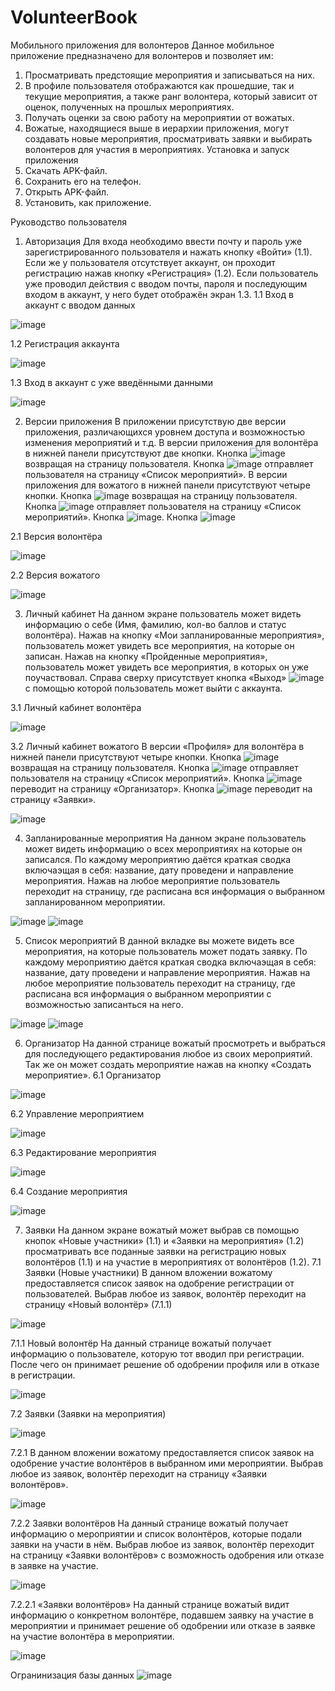 # VolunteerBook

Мобильного приложения для волонтеров
Данное мобильное приложение предназначено для волонтеров и позволяет им:

1.	Просматривать предстоящие мероприятия и записываться на них.
2.	В профиле пользователя отображаются как прошедшие, так и текущие мероприятия, а также ранг волонтера, который зависит от оценок, полученных на прошлых мероприятиях.
3.	Получать оценки за свою работу на мероприятии от вожатых.
4.	Вожатые, находящиеся выше в иерархии приложения, могут создавать новые мероприятия, просматривать заявки и выбирать волонтеров для участия в мероприятиях.
Установка и запуск приложения
1.	Скачать APK-файл. 
2.	Сохранить его на телефон. 
3.	Открыть APK-файл. 
4.	Установить, как приложение.



Руководство пользователя
1. Авторизация
Для входа необходимо ввести почту и пароль уже зарегистрированного пользователя и нажать кнопку «Войти» (1.1). Если же у пользователя отсутствует аккаунт, он проходит регистрацию нажав кнопку «Регистрация» (1.2). Если пользователь уже проводил действия с вводом почты, пароля и последующим входом в аккаунт, у него будет отображён экран 1.3.
1.1 Вход в аккаунт с вводом данных
   
 ![image](https://github.com/EngiFire/VolunteerBook/assets/107999830/9d85ed35-a8ae-439f-b377-09fc103c71e6)

1.2 Регистрация аккаунта

 ![image](https://github.com/EngiFire/VolunteerBook/assets/107999830/b343096e-b68f-4e9f-a1ec-181d372738e7)

1.3 Вход в аккаунт с уже введёнными данными

 ![image](https://github.com/EngiFire/VolunteerBook/assets/107999830/27b356e0-9a68-46b8-bfd4-2a48cc4a791a)


2. Версии приложения
В приложении присутствую две версии приложения, различающихся уровнем доступа и возможностью изменения мероприятий и т.д.
В версии приложения для волонтёра в нижней панели присутствуют две кнопки. Кнопка ![image](https://github.com/EngiFire/VolunteerBook/assets/107999830/9e169e40-565c-402a-b738-09d384919bb7)
 возвращая на страницу пользователя. Кнопка  ![image](https://github.com/EngiFire/VolunteerBook/assets/107999830/a01d06f0-0726-44e4-9053-16e325ec38b4)
 отправляет пользователя на страницу «Список мероприятий».
В версии приложения для вожатого в нижней панели присутствуют четыре кнопки. Кнопка ![image](https://github.com/EngiFire/VolunteerBook/assets/107999830/aff97952-57a1-46be-89b8-1dd5d0ed943e)
 возвращая на страницу пользователя. Кнопка ![image](https://github.com/EngiFire/VolunteerBook/assets/107999830/4a5d4b4f-5318-4776-8878-b6a51b98f44f)
 отправляет пользователя на страницу «Список мероприятий». Кнопка ![image](https://github.com/EngiFire/VolunteerBook/assets/107999830/b0ecdcbf-0744-4e74-b8e6-757f917a88ce). Кнопка  ![image](https://github.com/EngiFire/VolunteerBook/assets/107999830/8d106f03-18b5-4b84-8d7c-019d4f0ac063)

2.1 Версия волонтёра

 ![image](https://github.com/EngiFire/VolunteerBook/assets/107999830/8fd7fba7-4861-4689-9c1c-4ae56caf1a72)

2.2 Версия вожатого

 ![image](https://github.com/EngiFire/VolunteerBook/assets/107999830/1f32f99e-6468-41a9-9281-02c982185c0e)

3. Личный кабинет 
На данном экране пользователь может видеть информацию о себе (Имя, фамилию, кол-во баллов и статус волонтёра). Нажав на кнопку «Мои запланированные мероприятия», пользователь может увидеть все мероприятия, на которые он записан. Нажав на кнопку «Пройденные мероприятия», пользователь может увидеть все мероприятия, в которых он уже поучаствовал. Справа сверху присутствует кнопка «Выход» ![image](https://github.com/EngiFire/VolunteerBook/assets/107999830/46620ea9-7cbf-407c-b40b-504ba8c28a95)
 с помощью которой пользователь может выйти с аккаунта.

3.1 Личный кабинет волонтёра

![image](https://github.com/EngiFire/VolunteerBook/assets/107999830/30f4f3cf-9775-45a2-9f85-04bd1db691cd)

3.2 Личный кабинет вожатого
В версии «Профиля» для волонтёра в нижней панели присутствуют четыре кнопки. Кнопка ![image](https://github.com/EngiFire/VolunteerBook/assets/107999830/8a3d5378-2cf2-4d70-84f9-022a7800d85e)
 возвращая на страницу пользователя. Кнопка ![image](https://github.com/EngiFire/VolunteerBook/assets/107999830/28b2b958-a2f0-48e2-9faf-16d23b0f69a0)
 отправляет пользователя на страницу «Список мероприятий». Кнопка ![image](https://github.com/EngiFire/VolunteerBook/assets/107999830/fffc5188-ff5c-42b8-b9c5-05e63f4064ad)
 переводит на страницу «Организатор». Кнопка ![image](https://github.com/EngiFire/VolunteerBook/assets/107999830/454b0b08-9041-49ec-b878-eeca51c54f7f)
 переводит на страницу «Заявки».
 
 ![image](https://github.com/EngiFire/VolunteerBook/assets/107999830/7a912aae-2888-428d-9c4c-6c1fb513fcc1)



4. Запланированные мероприятия
На данном экране пользователь может видеть информацию о всех мероприятиях на которые он записался. По каждому мероприятию даётся краткая сводка включаэщая в себя: название, дату проведени и направление мероприятия. Нажав на любое мероприятие пользователь переходит на страницу, где расписана вся информация о выбранном запланированном мероприятии.

![image](https://github.com/EngiFire/VolunteerBook/assets/107999830/7a57fe7c-20c5-4186-a135-7ec2208b8899)
![image](https://github.com/EngiFire/VolunteerBook/assets/107999830/29fcca18-fe60-49f7-92f7-9ed0ce9fcb8f)

5.	Список мероприятий
В данной вкладке вы можете видеть все мероприятия, на которые пользователь может подать заявку. По каждому мероприятию даётся краткая сводка включаэщая в себя: название, дату проведени и направление мероприятия. Нажав на любое мероприятие пользователь переходит на страницу, где расписана вся информация о выбранном мероприятии с возможностью записанться на него.

![image](https://github.com/EngiFire/VolunteerBook/assets/107999830/7b1bd51d-ca53-49ea-90a4-8a9c1aa95f51)
![image](https://github.com/EngiFire/VolunteerBook/assets/107999830/00bb40db-b5d9-402b-bc9f-b10bb364cc54)



6.	Организатор
На данной странице вожатый просмотреть и выбраться для последующего редактирования любое из своих мероприятий. Так же он может создать мероприятие нажав на кнопку «Создать мероприятие».
6.1	Организатор
  	
![image](https://github.com/EngiFire/VolunteerBook/assets/107999830/7f0f4679-46cf-439c-9536-7172b461bebe)



6.2	Управление мероприятием

![image](https://github.com/EngiFire/VolunteerBook/assets/107999830/24621d39-fc5e-4742-ba07-09236bdd913e)



6.3	Редактирование мероприятия

![image](https://github.com/EngiFire/VolunteerBook/assets/107999830/b1ac5dec-d02d-478e-8a7a-90a0258df48c)



6.4	Создание мероприятия

![image](https://github.com/EngiFire/VolunteerBook/assets/107999830/279ed426-3dbd-42c7-9417-4cce57876951)



7.	Заявки
На данном экране вожатый может выбрав св помощью кнопок «Новые
участники» (1.1) и «Заявки на мероприятия» (1.2) просматривать все поданные заявки на регистрацию новых волонтёров (1.1)  и на участие в мероприятиях от волонтёров (1.2).
7.1	Заявки (Новые участники)
В данном вложении вожатому предоставляется список заявок на одобрение регистрации от пользователей. Выбрав любое из заявок, волонтёр переходит на страницу «Новый волонтёр» (7.1.1)

![image](https://github.com/EngiFire/VolunteerBook/assets/107999830/9dc24675-855e-42f9-a10d-dd9de54e532e)


7.1.1	Новый волонтёр
На данный странице вожатый получает информацию о пользователе, которую тот вводил при регистрации. После чего он принимает решение об одобрении профиля или в отказе в регистрации.

![image](https://github.com/EngiFire/VolunteerBook/assets/107999830/2b07e1c2-fba8-41ab-b9a5-e5fa90a93de1)




7.2	Заявки (Заявки на мероприятия)

![image](https://github.com/EngiFire/VolunteerBook/assets/107999830/ea4f1424-2629-4863-9e8c-6f7b3fddc1f2)



7.2.1	В данном вложении вожатому предоставляется список заявок на одобрение участие волонтёров в выбранном ими мероприятии. Выбрав любое из заявок, волонтёр переходит на страницу «Заявки волонтёров».

![image](https://github.com/EngiFire/VolunteerBook/assets/107999830/b60fa98a-0da1-45ff-9d9e-fc95b12807fd)




7.2.2	Заявки волонтёров
На данный странице вожатый получает информацию о мероприятии и список волонтёров, которые подали заявки на участи в нём. Выбрав любое из заявок, волонтёр переходит на страницу «Заявки волонтёров» с возможность одобрения или отказе в заявке на участие.

![image](https://github.com/EngiFire/VolunteerBook/assets/107999830/22ae21aa-6cd9-43da-a20b-89ac0e042a0e)



7.2.2.1	«Заявки волонтёров»
На данный странице вожатый видит информацию о конкретном волонтёре, подавшем заявку на участие в мероприятии и принимает решение об одобрении или отказе в заявке на участие волонтёра в мероприятии.

![image](https://github.com/EngiFire/VolunteerBook/assets/107999830/87671b90-232e-4495-86f9-964845154826)



Огранинизация базы данных
![image](https://github.com/EngiFire/VolunteerBook/assets/107999830/6641b82e-9709-482b-baf1-e0784dd5fa4e)


   
